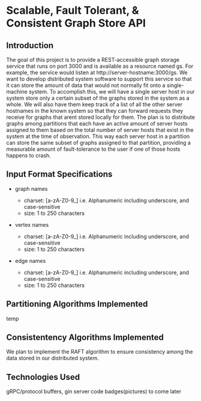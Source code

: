 # Scalable, Fault Tolerant, &amp; Consistent Graph Store API

## Introduction

The goal of this project is to provide a REST-accessible graph storage service that 
runs on port 3000 and is available as a resource named gs. For example, the service 
would listen at http://server-hostname:3000/gs. We want to develop distributed system 
software to support this service so that it can store the amount of data that would 
not normally fit onto a single-machine system. To accomplish this, we will have a 
single server host in our system store only a certain subset of the graphs stored in 
the system as a whole. We will also have them keep track of a list of all the other 
server hostnames in the known system so that they can forward requests they receive 
for graphs that arent stored locally for them. The plan is to distribute graphs among 
partitions that each have an active amount of server hosts assigned to them based on 
the total number of server hosts that exist in the system at the time of observation. 
This way each server host in a partition can store the same subset of graphs assigned
to that partition, providing a measurable amount of fault-tolerance to the user if 
one of those hosts happens to crash.

## Input Format Specifications
- graph names
  - charset: [a-zA-Z0-9_] i.e. Alphanumeric including underscore, and case-sensitive 
  - size:    1 to 250 characters

- vertex names
  - charset: [a-zA-Z0-9_] i.e. Alphanumeric including underscore, and case-sensitive 
  - size:    1 to 250 characters

- edge names
  - charset: [a-zA-Z0-9_] i.e. Alphanumeric including underscore, and case-sensitive 
  - size:    1 to 250 characters

## Partitioning Algorithms Implemented

temp

## Consistentency Algorithms Implemented

We plan to implement the RAFT algorithm to ensure consistency among the data stored 
in our distributed system.

## Technologies Used

gRPC/protocol buffers, gin server code
badges(pictures) to come later
